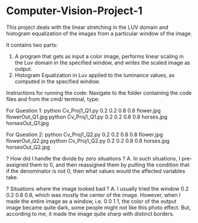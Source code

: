 # Computer-Vision-Project-1
This project deals with the linear stretching in the LUV domain and histogram equalization of the images from a particular window of the image.

It contains two parts:
1) A program that gets as input a color image, performs linear scaling in the Luv domain in the specified window, and writes
the scaled image as output.
2) Histogram Equalization in Luv applied to the luminance values, as computed in the specified window.

Instructions for running the code:
Navigate to the folder containing the code files and from the cmd/ terminal, type:

For Question 1:
python Cv_Proj1_Q1.py 0.2 0.2 0.8 0.8 flower.jpg flowerOut_Q1.jpg
python Cv_Proj1_Q1.py 0.2 0.2 0.8 0.8 horses.jpg horsesOut_Q1.jpg

For Question 2:
python Cv_Proj1_Q2.py 0.2 0.2 0.8 0.8 flower.jpg flowerOut_Q2.jpg
python Cv_Proj1_Q2.py 0.2 0.2 0.8 0.8 horses.jpg horsesOut_Q2.jpg

? How did I handle the divide by zero situations ?
A.	In such situations, I pre-assigned them to 0, and then reassigned them by putting the condition that if the denominator is not 0, then what values would the affected variables take.

? Situations where the image looked bad ?
A.	I usually tried the window 0.2 0.2 0.8 0.8, which was mostly the center of the image. However, when I made the entire image as a window, i.e. 0 0  1 1, the color of the output image became quite dark, some people might not like this photo effect. But, according to me, it made the image quite sharp with distinct borders.
